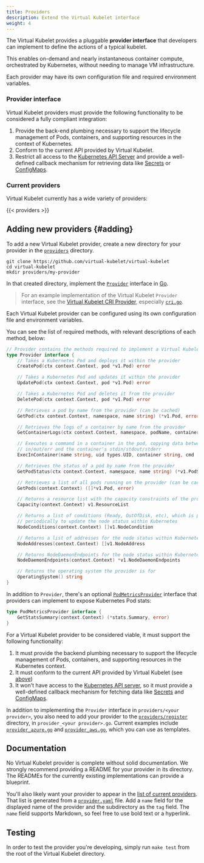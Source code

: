 ```yaml
---
title: Providers
description: Extend the Virtual Kubelet interface
weight: 4
---
```


The Virtual Kubelet provides a pluggable **provider interface** that developers can implement to define the actions of a typical kubelet.

This enables on-demand and nearly instantaneous container compute, orchestrated by Kubernetes, without needing to manage VM infrastructure.

Each provider may have its own configuration file and required environment variables.

### Provider interface

Virtual Kubelet providers must provide the following functionality to be considered a fully compliant integration:

1. Provide the back-end plumbing necessary to support the lifecycle management of Pods, containers, and supporting resources in the context of Kubernetes.
2. Conform to the current API provided by Virtual Kubelet.
3. Restrict all access to the [Kubernetes API Server](https://kubernetes.io/docs/concepts/overview/kubernetes-api/) and provide a well-defined callback mechanism for retrieving data like [Secrets](https://kubernetes.io/docs/concepts/configuration/secret/) or [ConfigMaps](https://kubernetes.io/docs/tasks/configure-pod-container/configure-pod-configmap/).

### Current providers

Virtual Kubelet currently has a wide variety of providers:

{{< providers >}}

## Adding new providers {#adding}

To add a new Virtual Kubelet provider, create a new directory for your provider in the [`providers`](https://github.com/virtual-kubelet/virtual-kubelet/tree/master/providers) directory.

```shell
git clone https://github.com/virtual-kubelet/virtual-kubelet
cd virtual-kubelet
mkdir providers/my-provider
```

In that created directory, implement the [`Provider`](https://godoc.org/github.com/virtual-kubelet/virtual-kubelet/providers#Provider) interface in [Go](https://golang.org).

> For an example implementation of the Virtual Kubelet `Provider` interface, see the [Virtual Kubelet CRI Provider](https://github.com/virtual-kubelet/virtual-kubelet/tree/master/providers/cri), especially [`cri.go`](https://github.com/virtual-kubelet/virtual-kubelet/blob/master/providers/cri/cri.go).

Each Virtual Kubelet provider can be configured using its own configuration file and environment variables.

You can see the list of required methods, with relevant descriptions of each method, below:

```go
// Provider contains the methods required to implement a Virtual Kubelet provider
type Provider interface {
    // Takes a Kubernetes Pod and deploys it within the provider
    CreatePod(ctx context.Context, pod *v1.Pod) error

    // Takes a Kubernetes Pod and updates it within the provider
    UpdatePod(ctx context.Context, pod *v1.Pod) error

    // Takes a Kubernetes Pod and deletes it from the provider
    DeletePod(ctx context.Context, pod *v1.Pod) error

    // Retrieves a pod by name from the provider (can be cached)
    GetPod(ctx context.Context, namespace, name string) (*v1.Pod, error)

    // Retrieves the logs of a container by name from the provider
    GetContainerLogs(ctx context.Context, namespace, podName, containerName string, tail int) (string, error)

    // Executes a command in a container in the pod, copying data between
    // in/out/err and the container's stdin/stdout/stderr
    ExecInContainer(name string, uid types.UID, container string, cmd []string, in io.Reader, out, err io.WriteCloser, tty bool, resize <-chan remotecommand.TerminalSize, timeout time.Duration) error

    // Retrieves the status of a pod by name from the provider
    GetPodStatus(ctx context.Context, namespace, name string) (*v1.PodStatus, error)

    // Retrieves a list of all pods running on the provider (can be cached)
    GetPods(context.Context) ([]*v1.Pod, error)

    // Returns a resource list with the capacity constraints of the provider
    Capacity(context.Context) v1.ResourceList

    // Returns a list of conditions (Ready, OutOfDisk, etc), which is polled
    // periodically to update the node status within Kubernetes
    NodeConditions(context.Context) []v1.NodeCondition

    // Returns a list of addresses for the node status within Kubernetes
    NodeAddresses(context.Context) []v1.NodeAddress

    // Returns NodeDaemonEndpoints for the node status within Kubernetes.
    NodeDaemonEndpoints(context.Context) *v1.NodeDaemonEndpoints

    // Returns the operating system the provider is for
    OperatingSystem() string
}
```

In addition to `Provider`, there's an optional [`PodMetricsProvider`](https://godoc.org/github.com/virtual-kubelet/virtual-kubelet/providers#PodMetricsProvider) interface that providers can implement to expose Kubernetes Pod stats:

```go
type PodMetricsProvider interface {
    GetStatsSummary(context.Context) (*stats.Summary, error)
}
```

For a Virtual Kubelet provider to be considered viable, it must support the following functionality:

1. It must provide the backend plumbing necessary to support the lifecycle management of Pods, containers, and supporting resources in the Kubernetes context.
1. It must conform to the current API provided by Virtual Kubelet (see [above](#adding))
1. It won't have access to the [Kubernetes API server](https://kubernetes.io/docs/concepts/overview/kubernetes-api/), so it must provide a well-defined callback mechanism for fetching data like [Secrets](https://kubernetes.io/docs/concepts/configuration/secret/) and [ConfigMaps](https://kubernetes.io/docs/tutorials/configuration/).

In addition to implementing the `Provider` interface in `providers/<your provider>`, you also need to add your provider to the [`providers/register`](https://github.com/virtual-kubelet/virtual-kubelet/tree/master/providers/register) directory, in `provider_<your provider>.go`. Current examples include [`provider_azure.go`](https://github.com/virtual-kubelet/virtual-kubelet/blob/master/providers/register/provider_azure.go) and [`provider_aws.go`](https://github.com/virtual-kubelet/virtual-kubelet/blob/master/providers/register/provider_aws.go), which you can use as templates.

## Documentation

No Virtual Kubelet provider is complete without solid documentation. We strongly recommend providing a README for your provider in its directory. The READMEs for the currently existing implementations can provide a blueprint.

You'll also likely want your provider to appear in the [list of current providers](#current-providers). That list is generated from a [`provider.yaml`](https://github.com/virtual-kubelet/virtual-kubelet/blob/master/website/data/providers.yaml) file. Add a `name` field for the displayed name of the provider and the subdirectory as the `tag` field. The `name` field supports Markdown, so feel free to use bold text or a hyperlink.

## Testing

In order to test the provider you're developing, simply run `make test` from the root of the Virtual Kubelet directory.
